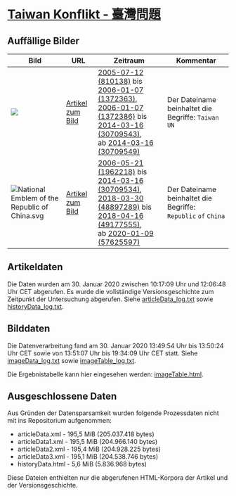 # [Taiwan Konflikt - 臺灣問題](https://zh.wikipedia.org/wiki/%E8%87%BA%E7%81%A3%E5%95%8F%E9%A1%8C)

## Auffällige Bilder

| Bild | URL | Zeitraum | Kommentar |
| - | - | - | - |
| ![](https://upload.wikimedia.org/wikipedia/commons/thumb/4/49/TaiwanadsforUN.JPG/250px-TaiwanadsforUN.JPG) | [Artikel zum Bild](https://commons.wikimedia.org/wiki/File:TaiwanadsforUN.JPG) | [2005-07-12 (810138)](https://zh.wikipedia.org/w/index.php?oldid=810138) bis [2006-01-07 (1372363)](https://zh.wikipedia.org/w/index.php?oldid=1372363),<br/>[2006-01-07 (1372386)](https://zh.wikipedia.org/w/index.php?oldid=1372386) bis [2014-03-16 (30709543)](https://zh.wikipedia.org/w/index.php?oldid=30709543),<br/>ab [2014-03-16 (30709549)](https://zh.wikipedia.org/w/index.php?oldid=30709549) | Der Dateiname beinhaltet die Begriffe: `Taiwan` `UN` |
|  ![National Emblem of the Republic of China.svg](https://upload.wikimedia.org/wikipedia/commons/thumb/8/8b/National_Emblem_of_the_Republic_of_China.svg/100px-National_Emblem_of_the_Republic_of_China.svg.png) | [Artikel zum Bild](https://commons.wikimedia.org/wiki/File:National_Emblem_of_the_Republic_of_China.svg) | [2006-05-21 (1962218)](https://zh.wikipedia.org/w/index.php?oldid=1962218) bis [2014-03-16 (30709534)](https://zh.wikipedia.org/w/index.php?oldid=30709534),<br/>[2018-03-30 (48897289)](https://zh.wikipedia.org/w/index.php?oldid=48897289) bis [2018-04-16 (49177555)](https://zh.wikipedia.org/w/index.php?oldid=49177555),<br/>ab [2020-01-09 (57625597)](https://zh.wikipedia.org/w/index.php?oldid=57625597) | Der Dateiname beinhaltet die Begriffe: `Republic` `of` `China` |

## Artikeldaten

Die Daten wurden am 30. Januar 2020 zwischen 10:17:09 Uhr und 12:06:48 Uhr CET abgerufen. Es wurde die vollständige Versionsgeschichte zum Zeitpunkt der Untersuchung abgerufen. Siehe [articleData_log.txt](articleData_log.txt) sowie [historyData_log.txt](historyData_log.txt).

## Bilddaten

Die Datenverarbeitung fand am 30. Januar 2020 13:49:54 Uhr bis 13:50:24 Uhr CET sowie von 13:51:07 Uhr bis 19:34:09 Uhr CET statt. Siehe [imageData_log.txt](imageData_log.txt) sowie [imageTable_log.txt](imageTable_log.txt).

Die Ergebnistabelle kann hier eingesehen werden: [imageTable.html](imageTable.html).

## Ausgeschlossene Daten

Aus Gründen der Datensparsamkeit wurden folgende Prozessdaten nicht mit ins Repositorium aufgenommen:

- articleData.xml - 195,5 MiB (205.037.418 bytes)
- articleData1.xml - 195,5 MiB (204.966.140 bytes)
- articleData2.xml - 195,4 MiB (204.928.225 bytes)
- articleData3.xml - 195,1 MiB (204.538.746 bytes)
- historyData.html - 5,6 MiB (5.836.968 bytes)

Diese Dateien enthielten nur die abgerufenen HTML-Korpora der Artikel und der Versionsgeschichte.